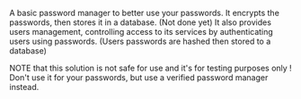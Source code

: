 A basic password manager to better use your passwords.
It encrypts the passwords, then stores it in a database. (Not done yet)
It also provides users management, controlling access to its services by authenticating users using passwords. (Users passwords are hashed then stored to a database)

NOTE that this solution is not safe for use and it's for testing purposes only ! Don't use it for your passwords, but use a verified password manager instead.
